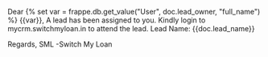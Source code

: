 Dear {% set var = frappe.db.get_value("User", doc.lead_owner, "full_name") %} {{var}},
A lead has been assigned to you. Kindly login to mycrm.switchmyloan.in to attend the lead.
Lead Name: {{doc.lead_name}}

Regards,
SML -Switch My Loan